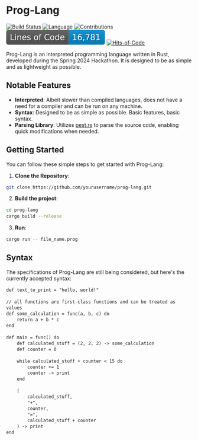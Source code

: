 # Prog-Lang
![Build Status](https://github.com/PrintHiEgProg/prog-lang/actions/workflows/build.yml/badge.svg)
![Language](https://img.shields.io/badge/Language-Rust-orange)
![Contributions](https://img.shields.io/badge/Contributions-Closed-red)
![Lines of Code](https://raw.githubusercontent.com/PrintHiEgProg/prog-lang/image-data/badge.svg)
[![Hits-of-Code](https://hitsofcode.com/github/PrintHiEgProg/prog-lang?branch=main)](https://hitsofcode.com/github/PrintHiEgProg/prog-lang/view?branch=main)

Prog-Lang is an interpreted programming language written in Rust, developed during the Spring 2024 Hackathon. It is designed to be as simple and as lightweight as possible.

## Notable Features

- **Interpreted**: Albeit slower than compiled languages, does not have a need for a compiler and can be run on any machine.
- **Syntax**: Designed to be as simple as possible. Basic features, basic syntax.
- **Parsing Library**: Utilizes [pest.rs](https://pest.rs/) to parse the source code, enabling quick modifications when needed.
  
## Getting Started

You can follow these simple steps to get started with Prog-Lang:


1. **Clone the Repository**:

```bash
git clone https://github.com/yourusername/prog-lang.git
```

2. **Build the project**:

```bash
cd prog-lang
cargo build --release
```

3. **Run**:

```bash
cargo run -- file_name.prog
```

## Syntax

The specifications of Prog-Lang are still being considered, but here's the currently accepted syntax:

```proglang
def text_to_print = "hello, world!"

// all functions are first-class functions and can be treated as values
def some_calculation = func(a, b, c) do
	return a + b * c
end

def main = func() do
	def calculated_stuff = (2, 2, 2) -> some_calculation
	def counter = 0

	while calculated_stuff + counter < 15 do
		counter += 1
		counter -> print
	end

	(
		calculated_stuff,
		"+",
		counter,
		"=",
		calculated_stuff + counter
	) -> print
end
```